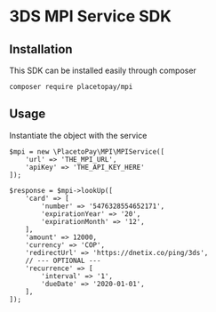 # 3DS MPI Service SDK

## Installation

This SDK can be installed easily through composer
```
composer require placetopay/mpi
```

## Usage

Instantiate the object with the service

```
$mpi = new \PlacetoPay\MPI\MPIService([
    'url' => 'THE_MPI_URL',
    'apiKey' => 'THE_API_KEY_HERE'
]);
```

```
$response = $mpi->lookUp([
    'card' => [
        'number' => '5476328554652171',
        'expirationYear' => '20',
        'expirationMonth' => '12',
    ],
    'amount' => 12000,
    'currency' => 'COP',
    'redirectUrl' => 'https://dnetix.co/ping/3ds',
    // --- OPTIONAL ---
    'recurrence' => [
        'interval' => '1',
        'dueDate' => '2020-01-01',
    ],
]);
```
